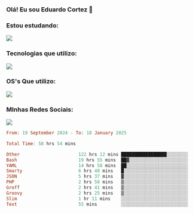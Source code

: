 ### Olá! Eu sou Eduardo Cortez 🤙


### Estou estudando: 

<p align="left">
  <a href="https://skillicons.dev">
    <img src="https://skillicons.dev/icons?i=kubernetes,terraform,redhat,go" />
  </a>
</p>

### Tecnologias que utilizo: 

<p align="left">
  <a href="https://skillicons.dev">
    <img src="https://skillicons.dev/icons?i=docker,mysql,postgres,git,aws,bash,jenkins,figma,grafana,nginx,notion,prometheus" />
  </a>
</p>

### OS's Que utilizo:

<p align="left">
  <a href="https://skillicons.dev">
    <img src="https://skillicons.dev/icons?i=linux,debian,ubuntu,apple" />
  </a>
</p>

### MInhas Redes Sociais:

<p align="left">
  <a href="https://skillicons.dev">
    <img src="https://skillicons.dev/icons?i=linkedin,github" />
  </a>
</p>

<!--START_SECTION:waka-->

```haskell
From: 19 September 2024 - To: 18 January 2025

Total Time: 58 hrs 54 mins

Other                      122 hrs 12 mins █████████████████░░░░░░░░   67.47 %
Bash                       19 hrs 55 mins  ██▓░░░░░░░░░░░░░░░░░░░░░░   11.00 %
YAML                       14 hrs 58 mins  ██░░░░░░░░░░░░░░░░░░░░░░░   08.27 %
Smarty                     6 hrs 40 mins   █░░░░░░░░░░░░░░░░░░░░░░░░   03.69 %
JSON                       5 hrs 37 mins   ▓░░░░░░░░░░░░░░░░░░░░░░░░   03.11 %
PHP                        2 hrs 58 mins   ▒░░░░░░░░░░░░░░░░░░░░░░░░   01.64 %
Groff                      2 hrs 41 mins   ▒░░░░░░░░░░░░░░░░░░░░░░░░   01.48 %
Groovy                     2 hrs 25 mins   ▒░░░░░░░░░░░░░░░░░░░░░░░░   01.34 %
Slim                       1 hr 11 mins    ░░░░░░░░░░░░░░░░░░░░░░░░░   00.66 %
Text                       55 mins         ░░░░░░░░░░░░░░░░░░░░░░░░░   00.51 %
```

<!--END_SECTION:waka-->
